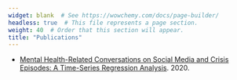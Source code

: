 ```yaml
---
widget: blank  # See https://wowchemy.com/docs/page-builder/
headless: true  # This file represents a page section.
weight: 40  # Order that this section will appear.
title: "Publications"
---
```

* [Mental Health-Related Conversations on Social Media and Crisis Episodes: A Time-Series Regression Analysis](/publication/mentalhealthrelatedconversationsonsocialmediaandcrisisepisodesatimeseriesregressionanalysis/). 2020. 